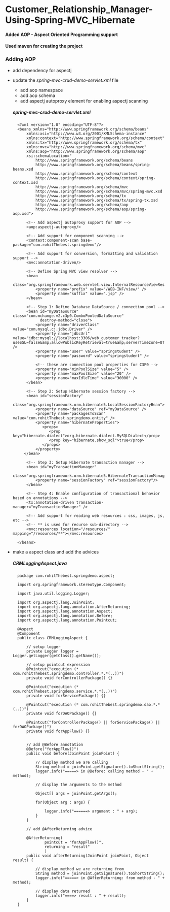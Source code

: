 # Customer_Relationship_Manager-Using-Spring-MVC_Hibernate

#### Added AOP - Aspect Oriented Programming support
#### Used maven for creating the project

### Adding AOP
- add dependency for aspectj
- update the *spring-mvc-crud-demo-servlet.xml* file
  - add aop namespace
  - add aop schema
  - add aspectj autoproxy element for enabling aspectj scanning
  
  ##### spring-mvc-crud-demo-servlet.xml
  
        <?xml version="1.0" encoding="UTF-8"?>
        <beans xmlns="http://www.springframework.org/schema/beans"
        	xmlns:xsi="http://www.w3.org/2001/XMLSchema-instance" 
        	xmlns:context="http://www.springframework.org/schema/context"
            xmlns:tx="http://www.springframework.org/schema/tx"
        	xmlns:mvc="http://www.springframework.org/schema/mvc"
        	xmlns:aop="http://www.springframework.org/schema/aop"
        	xsi:schemaLocation="
        		http://www.springframework.org/schema/beans
        		http://www.springframework.org/schema/beans/spring-beans.xsd
        		http://www.springframework.org/schema/context
        		http://www.springframework.org/schema/context/spring-context.xsd
        		http://www.springframework.org/schema/mvc
        		http://www.springframework.org/schema/mvc/spring-mvc.xsd
        		http://www.springframework.org/schema/tx 
        		http://www.springframework.org/schema/tx/spring-tx.xsd
        		http://www.springframework.org/schema/aop
        		http://www.springframework.org/schema/aop/spring-aop.xsd">
        
        	<!-- Add aspectj autoproxy support for AOP -->
        	<aop:aspectj-autoproxy/>
        
        	<!-- Add support for component scanning -->
        	<context:component-scan base-package="com.rohitThebest.springdemo"/>
        
        	<!-- Add support for conversion, formatting and validation support -->
        	<mvc:annotation-driven/>
        
        	<!-- Define Spring MVC view resolver -->
        	<bean
        		class="org.springframework.web.servlet.view.InternalResourceViewResolver">
        		<property name="prefix" value="/WEB-INF/view/" />
        		<property name="suffix" value=".jsp" />
        	</bean>
        
            <!-- Step 1: Define Database DataSource / connection pool -->
        	<bean id="myDataSource" class="com.mchange.v2.c3p0.ComboPooledDataSource"
                  destroy-method="close">
                <property name="driverClass" value="com.mysql.cj.jdbc.Driver" />
                <property name="jdbcUrl" value="jdbc:mysql://localhost:3306/web_customer_tracker?useSSL=false&amp;allowPublicKeyRetrieval=true&amp;serverTimezone=UTC" />
                <property name="user" value="springstudent" />
                <property name="password" value="springstudent" /> 
        
                <!-- these are connection pool properties for C3P0 -->
                <property name="minPoolSize" value="5" />
                <property name="maxPoolSize" value="20" />
                <property name="maxIdleTime" value="30000" />
        	</bean>  
        	
            <!-- Step 2: Setup Hibernate session factory -->
        	<bean id="sessionFactory"
        		class="org.springframework.orm.hibernate5.LocalSessionFactoryBean">
        		<property name="dataSource" ref="myDataSource" />
        		<property name="packagesToScan" value="com.rohitThebest.springdemo.entity" />
        		<property name="hibernateProperties">
        		   <props>
        		      <prop key="hibernate.dialect">org.hibernate.dialect.MySQLDialect</prop>
        		      <prop key="hibernate.show_sql">true</prop>
        		   </props>
        		</property>
           </bean>	  
        
            <!-- Step 3: Setup Hibernate transaction manager -->
        	<bean id="myTransactionManager"
                    class="org.springframework.orm.hibernate5.HibernateTransactionManager">
                <property name="sessionFactory" ref="sessionFactory"/>
            </bean>
            
            <!-- Step 4: Enable configuration of transactional behavior based on annotations -->
        	<tx:annotation-driven transaction-manager="myTransactionManager" />
        
        	<!-- Add support for reading web resources : css, images, js, etc -->
        	<!-- ** is used for recurse sub-directory -->
        	<mvc:resources location="/resources/" mapping="/resources/**"></mvc:resources>
        	
        </beans>


- make a aspect class and add the advices

  ##### CRMLoggingAspect.java
  
        package com.rohitThebest.springdemo.aspect;
        
        import org.springframework.stereotype.Component;
        
        import java.util.logging.Logger;
        
        import org.aspectj.lang.JoinPoint;
        import org.aspectj.lang.annotation.AfterReturning;
        import org.aspectj.lang.annotation.Aspect;
        import org.aspectj.lang.annotation.Before;
        import org.aspectj.lang.annotation.Pointcut;
        
        @Aspect
        @Component
        public class CRMLoggingAspect {
        
        	// setup logger
        	private Logger logger = Logger.getLogger(getClass().getName());
        	
        	// setup pointcut expression
        	@Pointcut("execution (* com.rohitThebest.springdemo.controller.*.*(..))")
        	private void forControllerPackage() {}
        	
        	@Pointcut("execution (* com.rohitThebest.springdemo.service.*.*(..))")
        	private void forServicePackage() {}
        	
        	@Pointcut("execution (* com.rohitThebest.springdemo.dao.*.*(..))")
        	private void forDAOPackage() {}
        	
        	@Pointcut("forControllerPackage() || forServicePackage() || forDAOPackage()")
        	private void forAppFlow() {}
        	
        	
        	// add @Before annotation
        	@Before("forAppFlow()")
        	public void before(JoinPoint joinPoint) {
        		
        		// display method we are calling
        		String method = joinPoint.getSignature().toShortString();
        		logger.info("=====> in @Before: calling method - " + method);
        		
        		// display the arguments to the method
        		
        		Object[] args = joinPoint.getArgs();
        		
        		for(Object arg : args) {
        			
        			logger.info("======> argument : " + arg);
        		}
        	}
        	
        	// add @AfterReturning advice
        	
        	@AfterReturning(
        			pointcut = "forAppFlow()",
        			returning = "result"
        			)
        	public void afterReturning(JoinPoint joinPoint, Object result) {
        		
        		// display method we are returning from
        		String method = joinPoint.getSignature().toShortString();
        		logger.info("=====> in @AfterReturning: from method - " + method);
        		
        		// display data returned
        		logger.info("====> result : " + result);
        	}	
        }





